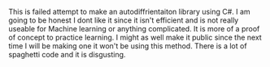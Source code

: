 This is failed attempt to make an autodiffrientaiton library using C#. I am going to be honest I dont like it since it isn't efficient and is not really useable for Machine learning or anything complicated. It is more of a proof of concept to practice learning. I might as well make it public since the next time I will be making one it won't be using this method. There is a lot of spaghetti code and it is disgusting.
